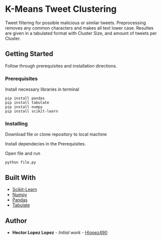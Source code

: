 # K-Means Tweet Clustering

Tweet filtering for possible malicious or similar tweets. Preprocessing removes any common characters and makes all text lower case. 
Resultes are given in a tabulated format with Cluster Size, and amount of tweets per Cluster.

## Getting Started

Follow through prerequisites and installation directions.

### Prerequisites

Install necessary libraries in terminal

```
pip install pandas
pip install tabulate
pip install numpy
pip install scikit-learn
```

### Installing

Download file or clone repository to local machine

Install dependecies in the Prerequisites.

Open file and run
```
python file.py
```

## Built With

* [Scikit-Learn](https://scikit-learn.org/stable/install.html)
* [Numpy]([https://maven.apache.org/](https://numpy.org/install/)) 
* [Pandas](https://pandas.pydata.org/getting_started.html)
* [Tabulate](https://pypi.org/project/tabulate/)


## Author

* **Hector Lopez Lopez** - *Initial work* - [Hlopez490](https://github.com/Hlopez490)
  
